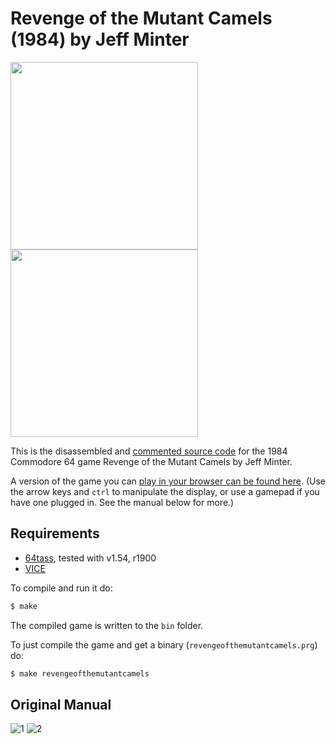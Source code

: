 # Revenge of the Mutant Camels (1984) by Jeff Minter
<img src="https://upload.wikimedia.org/wikipedia/en/5/50/Revenge_of_the_Mutant_Camels_Coverart.png" height=300><img src="https://user-images.githubusercontent.com/58846/108626235-0e848d00-7447-11eb-869a-ca974b865506.gif" height=300>

This is the disassembled and [commented source code] for the 1984 Commodore 64 game Revenge of the Mutant Camels by Jeff Minter. 

A version of the game you can [play in your browser can be found here]. (Use the arrow keys and `ctrl` to manipulate the display, or use a gamepad if you have one plugged in. See the manual below for more.)

## Requirements

* [64tass][64tass], tested with v1.54, r1900
* [VICE][vice]

[64tass]: http://tass64.sourceforge.net/
[vice]: http://vice-emu.sourceforge.net/
[https://revengeofthemutantcamels.xyz]: https://mwenge.github.io/revengeofthemutantcamels.xyz
[commented source code]:https://github.com/mwenge/revengeofthemutantcamels/blob/master/src/revengeofthemutantcamels.asm
[play in your browser can be found here]: https://mwenge.github.io/revengeofthemutantcamels

To compile and run it do:

```sh
$ make
```
The compiled game is written to the `bin` folder. 

To just compile the game and get a binary (`revengeofthemutantcamels.prg`) do:

```sh
$ make revengeofthemutantcamels
```

## Original Manual

![1](https://www.mobygames.com/images/covers/l/672849-sheep-in-space-commodore-64-manual.jpg)
![2](https://www.mobygames.com/images/covers/l/672850-sheep-in-space-commodore-64-manual.jpg)
